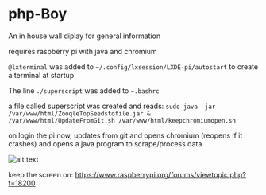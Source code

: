 # php-Boy
An in house wall diplay for general information


requires raspberry pi with java and chromium


`@lxterminal` was added to
`~/.config/lxsession/LXDE-pi/autostart`
to create a terminal at startup

The line `./superscript`
was added to `~.bashrc`

a file called superscript was created and reads:
`sudo java -jar /var/www/html/ZooqleTopSeedstofile.jar &
/var/www/html/UpdateFromGit.sh
/var/www/html/keepchromiumopen.sh`


 
on login the pi now, updates from git and opens chromium (reopens if it crashes)
and opens a java program to scrape/process data
 



![alt text](https://raw.githubusercontent.com/conorhennessy/php-Boy/master/preview.jpg)

keep the screen on:
https://www.raspberrypi.org/forums/viewtopic.php?t=18200
